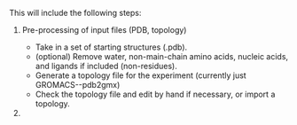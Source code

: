 This will include the following steps:
1. Pre-processing of input files (PDB, topology)
    - Take in a set of starting structures (<filename>.pdb).
    - (optional) Remove water, non-main-chain amino acids, nucleic acids, and ligands if included (non-residues).
    - Generate a topology file for the experiment (currently just GROMACS--pdb2gmx)
    - Check the topology file and edit by hand if necessary, or import a topology.

2. 
